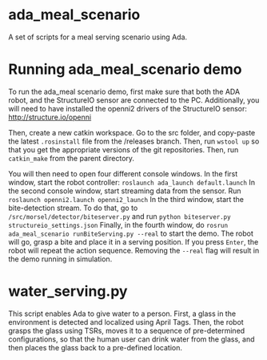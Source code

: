 # ada_meal_scenario
A set of scripts for a meal serving scenario using Ada. 

Running ada_meal_scenario demo
===========================

To run the ada_meal scenario demo, first make sure that both the ADA robot, and the StructureIO sensor are connected to the PC. Additionally, you will need to have installed the openni2 drivers of the StructureIO sensor: http://structure.io/openni

Then, create a new catkin workspace. Go to the src folder, and copy-paste the latest ``.rosinstall`` file from the /releases branch. Then, run ``wstool up`` so that you get the appropriate versions of the git repositories. Then, run ``catkin_make`` from the parent directory. 

You will then need to open four different console windows. In the first window, start the robot controller:
``roslaunch ada_launch default.launch``
In the second console window, start streaming data from the sensor. Run 
``roslaunch openni2.launch openni2_launch``
In the third window, start the bite-detection stream. To do that, go to ``/src/morsel/detector/biteserver.py`` and run
``python biteserver.py structureio_settings.json``
Finally, in the fourth window, do ``rosrun ada_meal_scenario runBiteServing.py --real`` to start the demo. The robot will go, grasp a bite and place it in a serving position. If you press ``Enter``, the robot will repeat the action sequence. Removing the ``--real`` flag will result in the demo running in simulation. 


water_serving.py
============================
This script enables Ada to give water to a person. First, a glass in the environment is detected and localized using April Tags. Then, the robot grasps the glass using TSRs, moves it to a sequence of pre-determined configurations, so that the human user can drink water from the glass, and then places the glass back to a pre-defined location. 
